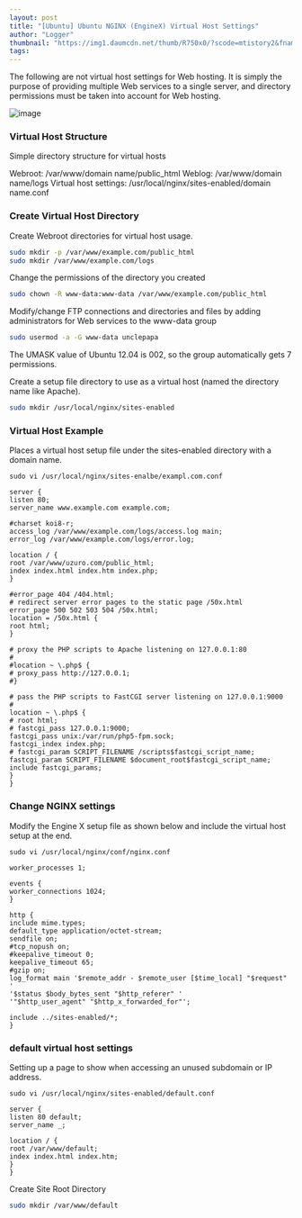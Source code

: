 ```yaml
---
layout: post
title: "[Ubuntu] Ubuntu NGINX (EngineX) Virtual Host Settings"
author: "Logger"
thumbnail: "https://img1.daumcdn.net/thumb/R750x0/?scode=mtistory2&fname=https%3A%2F%2Ft1.daumcdn.net%2Fcfile%2Ftistory%2F24333D405546413502"
tags: 
---
```



The following are not virtual host settings for Web hosting. It is simply the purpose of providing multiple Web services to a single server, and directory permissions must be taken into account for Web hosting.

![image](https://t1.daumcdn.net/cfile/tistory/24333D405546413502)

### Virtual Host Structure

Simple directory structure for virtual hosts

Webroot: /var/www/domain name/public_html
Weblog: /var/www/domain name/logs
Virtual host settings: /usr/local/nginx/sites-enabled/domain name.conf

### Create Virtual Host Directory

Create Webroot directories for virtual host usage.

```bash
sudo mkdir -p /var/www/example.com/public_html
sudo mkdir /var/www/example.com/logs

```

Change the permissions of the directory you created

```bash
sudo chown -R www-data:www-data /var/www/example.com/public_html

```

Modify/change FTP connections and directories and files by adding administrators for Web services to the www-data group

```bash
sudo usermod -a -G www-data unclepapa

```

The UMASK value of Ubuntu 12.04 is 002, so the group automatically gets 7 permissions.

Create a setup file directory to use as a virtual host (named the directory name like Apache).

```bash
sudo mkdir /usr/local/nginx/sites-enabled

```

### Virtual Host Example

Places a virtual host setup file under the sites-enabled directory with a domain name.

```undefined
sudo vi /usr/local/nginx/sites-enalbe/exampl.com.conf

server {
listen 80;
server_name www.example.com example.com;

#charset koi8-r;
access_log /var/www/example.com/logs/access.log main;
error_log /var/www/example.com/logs/error.log;

location / {
root /var/www/uzuro.com/public_html;
index index.html index.htm index.php;
}

#error_page 404 /404.html;
# redirect server error pages to the static page /50x.html
error_page 500 502 503 504 /50x.html;
location = /50x.html {
root html;
}

# proxy the PHP scripts to Apache listening on 127.0.0.1:80
#
#location ~ \.php$ {
# proxy_pass http://127.0.0.1;
#}

# pass the PHP scripts to FastCGI server listening on 127.0.0.1:9000
#
location ~ \.php$ {
# root html;
# fastcgi_pass 127.0.0.1:9000;
fastcgi_pass unix:/var/run/php5-fpm.sock;
fastcgi_index index.php;
# fastcgi_param SCRIPT_FILENAME /scripts$fastcgi_script_name;
fastcgi_param SCRIPT_FILENAME $document_root$fastcgi_script_name;
include fastcgi_params;
}
}

```

### Change NGINX settings

Modify the Engine X setup file as shown below and include the virtual host setup at the end.

```undefined
sudo vi /usr/local/nginx/conf/nginx.conf

worker_processes 1;

events {
worker_connections 1024;
}

http {
include mime.types;
default_type application/octet-stream;
sendfile on;
#tcp_nopush on;
#keepalive_timeout 0;
keepalive_timeout 65;
#gzip on;
log_format main '$remote_addr - $remote_user [$time_local] "$request" '
'$status $body_bytes_sent "$http_referer" '
'"$http_user_agent" "$http_x_forwarded_for"';

include ../sites-enabled/*;
}

```

### default virtual host settings

Setting up a page to show when accessing an unused subdomain or IP address.

```undefined
sudo vi /usr/local/nginx/sites-enabled/default.conf

server {
listen 80 default;
server_name _;

location / {
root /var/www/default;
index index.html index.htm;
}
}

```

Create Site Root Directory

```bash
sudo mkdir /var/www/default

```